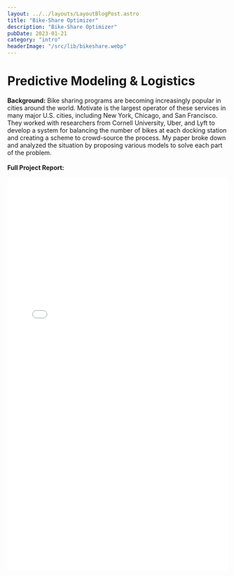 ```yaml
---
layout: ../../layouts/LayoutBlogPost.astro
title: "Bike-Share Optimizer"
description: "Bike-Share Optimizer"
pubDate: 2023-01-21
category: "intro"
headerImage: "/src/lib/bikeshare.webp"
---
```


# Predictive Modeling & Logistics

<style>
.pdf {
  position: relative;
  width: 100%; /* 100% of the page width */
  padding-top: 177.78%; /* (16/9) * 100 = 177.78% to maintain 9:16 aspect ratio */
  overflow: hidden;
}

.pdf embed {
  position: absolute;
  top: 0;
  left: 0;
  width: 100%;
  height: 100%;
}

</style>

**Background:** Bike sharing programs are becoming increasingly popular in cities around the world. Motivate is the largest operator of these services in many major U.S. cities, including New York, Chicago, and San Francisco. They worked with researchers from Cornell University, Uber, and Lyft to develop a system for balancing the number of bikes at each docking station and creating a scheme to crowd-source the process. My paper broke down and analyzed the situation by proposing various models to solve each part of the problem.
<br><br>
**Full Project Report:**
<div class="pdf">
<embed src="/bikesharereport.pdf" width="100%" height="100%" 
 type="application/pdf">
</div>
<br>